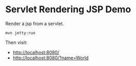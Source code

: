 Servlet Rendering JSP Demo
==========================

Render a jsp from a servlet.

```
mvn jetty:run
```

Then visit:
- <http://localhost:8080/>
- <http://localhost:8080/?name=World>
